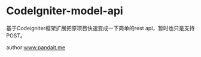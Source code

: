 # CodeIgniter-model-api

基于Codeigniter框架扩展把原项目快速变成一下简单的rest api，暂时也只是支持POST。

author:www.pandait.me
